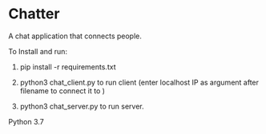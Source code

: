 # Chatter
A chat application that connects people.

To Install and run:

1. pip install -r requirements.txt

2. python3 chat_client.py to run client (enter localhost IP as argument after filename to connect it to )

3. python3 chat_server.py to run server. 


Python 3.7